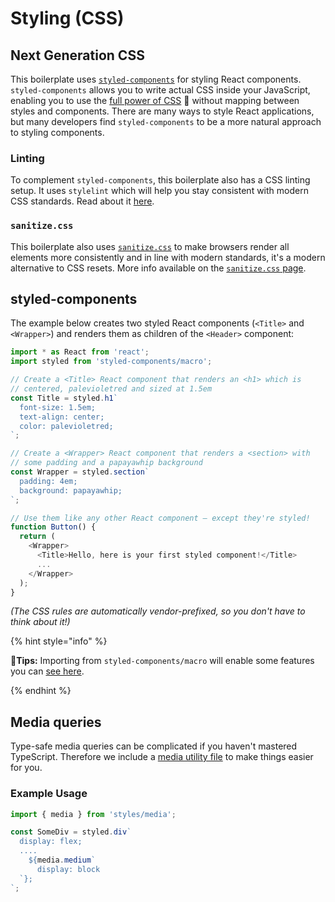 # Styling (CSS)

## Next Generation CSS

This boilerplate uses [`styled-components`](https://github.com/styled-components/styled-components) for styling React components. `styled-components` allows you to write actual CSS inside your JavaScript, enabling you to use the [full power of CSS](https://github.com/styled-components/styled-components/blob/master/docs/css-we-support.md) 💪 without mapping between styles and components. There are many ways to style React applications, but many developers find `styled-components` to be a more natural approach to styling components.

### Linting

To complement `styled-components`, this boilerplate also has a CSS linting setup. It uses `stylelint` which will help you stay consistent with modern CSS standards. Read about it [here](linting.md).

### `sanitize.css`

This boilerplate also uses [`sanitize.css`](https://github.com/jonathantneal/sanitize.css) to make browsers render all elements more consistently and in line with modern standards, it's a modern alternative to CSS resets. More info available on the [`sanitize.css` page](sanitize.md).

## styled-components

The example below creates two styled React components (`<Title>` and `<Wrapper>`) and renders them as children of the `<Header>` component:

```ts
import * as React from 'react';
import styled from 'styled-components/macro';

// Create a <Title> React component that renders an <h1> which is
// centered, palevioletred and sized at 1.5em
const Title = styled.h1`
  font-size: 1.5em;
  text-align: center;
  color: palevioletred;
`;

// Create a <Wrapper> React component that renders a <section> with
// some padding and a papayawhip background
const Wrapper = styled.section`
  padding: 4em;
  background: papayawhip;
`;

// Use them like any other React component – except they're styled!
function Button() {
  return (
    <Wrapper>
      <Title>Hello, here is your first styled component!</Title>
      ...
    </Wrapper>
  );
}
```

_(The CSS rules are automatically vendor-prefixed, so you don't have to think about it!)_

{% hint style="info" %}

🧙**Tips:** Importing from `styled-components/macro` will enable some features you can [see here](https://styled-components.com/docs/tooling#babel-macro).

{% endhint %}

## Media queries

Type-safe media queries can be complicated if you haven't mastered TypeScript. Therefore we include a [media utility file](../../src/styles/media.ts) to make things easier for you.

### Example Usage

```ts
import { media } from 'styles/media';

const SomeDiv = styled.div`
  display: flex;
  ....
    ${media.medium`
      display: block
  `};
`;
```
